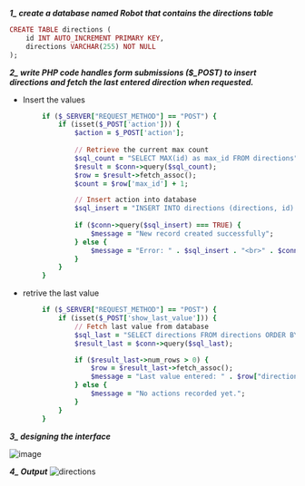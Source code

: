 ***1_ create a database named Robot that contains the directions table***
```ruby
CREATE TABLE directions (
    id INT AUTO_INCREMENT PRIMARY KEY,
    directions VARCHAR(255) NOT NULL
);
```

***2_ write PHP code handles form submissions ($_POST) to insert directions and fetch the last entered direction when requested.***

- Insert the values
```ruby
        if ($_SERVER["REQUEST_METHOD"] == "POST") {
            if (isset($_POST['action'])) {
                $action = $_POST['action'];
                
                // Retrieve the current max count
                $sql_count = "SELECT MAX(id) as max_id FROM directions";
                $result = $conn->query($sql_count);
                $row = $result->fetch_assoc();
                $count = $row['max_id'] + 1;

                // Insert action into database
                $sql_insert = "INSERT INTO directions (directions, id) VALUES ('$action', $count)";
                
                if ($conn->query($sql_insert) === TRUE) {
                    $message = "New record created successfully";
                } else {
                    $message = "Error: " . $sql_insert . "<br>" . $conn->error;
                }
            } 
        }

```

- retrive the last value

```ruby
        if ($_SERVER["REQUEST_METHOD"] == "POST") {
            if (isset($_POST['show_last_value'])) {
                // Fetch last value from database
                $sql_last = "SELECT directions FROM directions ORDER BY id DESC LIMIT 1";
                $result_last = $conn->query($sql_last);

                if ($result_last->num_rows > 0) {
                    $row = $result_last->fetch_assoc();
                    $message = "Last value entered: " . $row["directions"];
                } else {
                    $message = "No actions recorded yet.";
                }
            }
        }
```

***3_ designing the interface***

![image](https://github.com/user-attachments/assets/7de99101-0e95-4c04-a154-16c01ba55fc8)

***4_ Output***
![directions](https://github.com/user-attachments/assets/83c29fa4-3d77-454b-9fed-87ca39cfd8ac)


